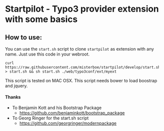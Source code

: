 # Startpilot - Typo3 provider extension with some basics


## How to use:

You can use the `start.sh` script to clone `startpilot` as extension with any name. Just use this code in your webroot.

```
curl https://raw.githubusercontent.com/misterboe/startpilot/develop/start.sh > start.sh && sh start.sh ./web/typo3conf/ext/myext
```
This script is tested on MAC OSX. This script needs bower to load boostrap and jquery. 

#### Thanks

* To Benjamin Kott and his Bootstrap Package 
	*  https://github.com/benjaminkott/bootstrap_package
* To Georg Ringer for the start.sh script
    * https://github.com/georgringer/modernpackage

